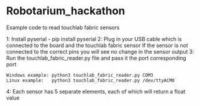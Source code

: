 # Robotarium_hackathon
Example code to read touchlab fabric sensors

1: Install pyserial - pip install pyserial
2: Plug in your USB cable which is connected to the board and the touchlab fabric sensor
    If the sensor is not connected to the correct pins you will see no change in the sensor output
3: Run the touchlab_fabric_reader.py file and pass it the port corresponding port

    Windows example: python3 touchlab_fabric_reader.py COM3
    Linux example:   python3 touchlab_fabric_reader.py /dev/ttyACM0

4: Each sensor has 5 separate elements, each of which will return a float value